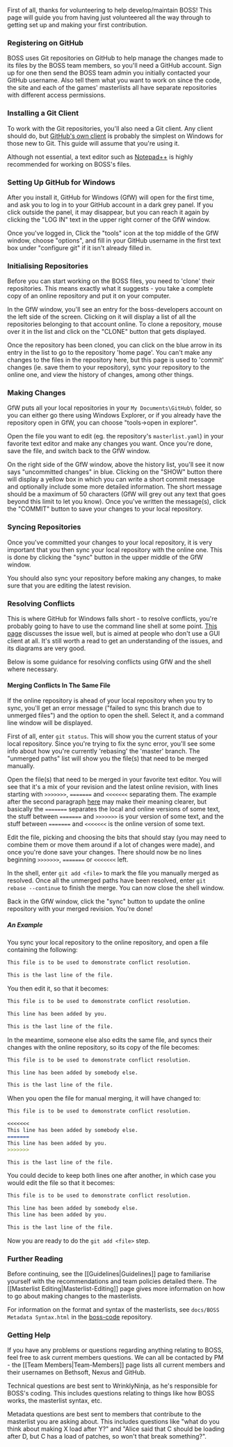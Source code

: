 First of all, thanks for volunteering to help develop/maintain BOSS! This page will guide you from having just volunteered all the way through to getting set up and making your first contribution.

### Registering on GitHub

BOSS uses Git repositories on GitHub to help manage the changes made to its files by the BOSS team members, so you'll need a GitHub account. Sign up for one then send the BOSS team admin you initially contacted your GitHub username. Also tell them what you want to work on since the code, the site and each of the games' masterlists all have separate repositories with different access permissions.

### Installing a Git Client

To work with the Git repositories, you'll also need a Git client. Any client should do, but [GitHub's own client](http://windows.github.com/) is probably the simplest on Windows for those new to Git. This guide will assume that you're using it.

Although not essential, a text editor such as [Notepad++](http://notepad-plus-plus.org/) is highly recommended for working on BOSS's files.

### Setting Up GitHub for Windows

After you install it, GitHub for Windows (GfW) will open for the first time, and ask you to log in to your GitHub account in a dark grey panel. If you click outside the panel, it may disappear, but you can reach it again by clicking the "LOG IN" text in the upper right corner of the GfW window.

Once you've logged in, Click the "tools" icon at the top middle of the GfW window, choose "options", and fill in your GitHub username in the first text box under "configure git" if it isn't already filled in.

### Initialising Repositories

Before you can start working on the BOSS files, you need to 'clone' their repositories. This means exactly what it suggests - you take a complete copy of an online repository and put it on your computer.

In the GfW window, you'll see an entry for the boss-developers account on the left side of the screen. Clicking on it will display a list of all the repositories belonging to that account online. To clone a repository, mouse over it in the list and click on the "CLONE" button that gets displayed.

Once the repository has been cloned, you can click on the blue arrow in its entry in the list to go to the repository 'home page'. You can't make any changes to the files in the repository here, but this page is used to 'commit' changes (ie. save them to your repository), sync your repository to the online one, and view the history of changes, among other things. 

### Making Changes

GfW puts all your local repositories in your `My Documents\GitHub\` folder, so you can either go there using Windows Explorer, or if you already have the repository open in GfW, you can choose "tools->open in explorer".

Open the file you want to edit (eg. the repository's `masterlist.yaml`) in your favorite text editor and make any changes you want. Once you're done, save the file, and switch back to the GfW window. 

On the right side of the GfW window, above the history list, you'll see it now says "uncommitted changes" in blue. Clicking on the "SHOW" button there will display a yellow box in which you can write a short commit message and optionally include some more detailed information. The short message should be a maximum of 50 characters (GfW will grey out any text that goes beyond this limit to let you know). Once you've written the message(s), click the "COMMIT" button to save your changes to your local repository.

### Syncing Repositories

Once you've committed your changes to your local repository, it is very important that you then sync your local repository with the online one. This is done by clicking the "sync" button in the upper middle of the GfW window.

You should also sync your repository before making any changes, to make sure that you are editing the latest revision.

### Resolving Conflicts

This is where GitHub for Windows falls short - to resolve conflicts, you're probably going to have to use the command line shell at some point. [This page](http://git-scm.com/book/en/Distributed-Git-Contributing-to-a-Project#Private-Small-Team) discusses the issue well, but is aimed at people who don't use a GUI client at all. It's still worth a read to get an understanding of the issues, and its diagrams are very good.

Below is some guidance for resolving conflicts using GfW and the shell where necessary.

#### Merging Conflicts In The Same File

If the online repository is ahead of your local repository when you try to sync, you'll get an error message ("failed to sync this branch due to unmerged files") and the option to open the shell. Select it, and a command line window will be displayed.

First of all, enter `git status`. This will show you the current status of your local repository. Since you're trying to fix the sync error, you'll see some info about how you're currently 'rebasing' the 'master' branch. The "unmerged paths" list will show you the file(s) that need to be merged manually.

Open the file(s) that need to be merged in your favorite text editor. You will see that it's a mix of your revision and the latest online revision, with lines starting with `>>>>>>>`, `=======` and `<<<<<<<` separating them. The example after the second paragraph [here](http://git-scm.com/docs/git-merge#_how_conflicts_are_presented) may make their meaning clearer, but basically the `=======` separates the local and online versions of some text, the stuff between `=======` and `>>>>>>>` is your version of some text, and the stuff between `=======` and `<<<<<<<` is the online version of some text.

Edit the file, picking and choosing the bits that should stay (you may need to combine them or move them around if a lot of changes were made), and once you're done save your changes. There should now be no lines beginning `>>>>>>>`, `=======` or `<<<<<<<` left.

In the shell, enter `git add <file>` to mark the file you manually merged as resolved. Once all the unmerged paths have been resolved, enter `git rebase --continue` to finish the merge. You can now close the shell window.

Back in the GfW window, click the "sync" button to update the online repository with your merged revision. You're done!

##### An Example

You sync your local repository to the online repository, and open a file containing the following:

```markdown
This file is to be used to demonstrate conflict resolution.

This is the last line of the file.
```

You then edit it, so that it becomes:

```markdown
This file is to be used to demonstrate conflict resolution.

This line has been added by you.

This is the last line of the file.
```

In the meantime, someone else also edits the same file, and syncs their changes with the online repository, so its copy of the file becomes:

```markdown
This file is to be used to demonstrate conflict resolution.

This line has been added by somebody else.

This is the last line of the file.
```

When you open the file for manual merging, it will have changed to:

```markdown
This file is to be used to demonstrate conflict resolution.

<<<<<<<
This line has been added by somebody else.
=======
This line has been added by you.
>>>>>>>

This is the last line of the file.
```

You could decide to keep both lines one after another, in which case you would edit the file so that it becomes:

```markdown
This file is to be used to demonstrate conflict resolution.

This line has been added by somebody else.
This line has been added by you.

This is the last line of the file.
```

Now you are ready to do the `git add <file>` step.

### Further Reading

Before continuing, see the [[Guidelines|Guidelines]] page to familiarise yourself with the recommendations and team policies detailed there. The [[Masterlist Editing|Masterlist-Editing]] page gives more information on how to go about making changes to the masterlists.

For information on the format and syntax of the masterlists, see `docs/BOSS Metadata Syntax.html` in the [boss-code](https://github.com/boss-developers/boss-code) repository.

### Getting Help

If you have any problems or questions regarding anything relating to BOSS, feel free to ask current members questions. We can all be contacted by PM - the [[Team Members|Team-Members]] page lists all current members and their usernames on Bethsoft, Nexus and GitHub.

Technical questions are best sent to WrinklyNinja, as he's responsible for BOSS's coding. This includes questions relating to things like how BOSS works, the masterlist syntax, etc.

Metadata questions are best sent to members that contribute to the masterlist you are asking about. This includes questions like "what do you think about making X load after Y?" and "Alice said that C should be loading after D, but C has a load of patches, so won't that break something?".